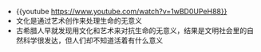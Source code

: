 - {{youtube https://www.youtube.com/watch?v=1wBD0UPeH88}}
- 文化是通过艺术创作来处理生命的无意义
- 古希腊人早就发现用文化和艺术来对抗生命的无意义，结果是文明社会里的自然科学很发达，但人们却不知道活着有什么意义